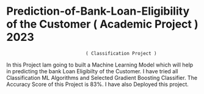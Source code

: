 # Prediction-of-Bank-Loan-Eligibility of the Customer ( Academic Project ) 2023
                                 ( Classification Project )
In this Project Iam going to built a Machine Learning Model which will help in predicting the bank Loan Eligibilty of the Customer.
I have tried all Classification ML Algorithms and Selected Gradient Boosting Classifier.
The Accuracy Score of this Project is 83%.
I have also Deployed this project.
